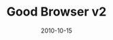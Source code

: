 ---
title: "Good Browser v2"
description: "Broadcast Your Cause"
date: "2010-10-15"
contact: "jcramer@mozilla.com"

product:
  -
    name: "Good Browser"
    icon: "./images/icon.svg"
    hero:
      -
        title: "Wear your cause on the web"
        text: "Choose from curated, mission-driven campaigns. Wear and share your cause and earn money for your cause! It’s a win-win."
        cta: "Get Started"
        image: "./images/hero.png"
    facets:
      -
        title: "Choose a cause"
        text: "We’ll curate timely campaigns from partners like Greenpeace, Committee to Protect Journalists, and more. Choose one to support for the month. Stick around to stay in the know about exciting mission-driven work happening now."
        image: "./images/facet-white.png"
      -
        title: "Wear it, loud and proud"
        text: "Get an fun initiative badge to attach to your online profiles! Others can hover and click on it to learn about your initiative."
        image: "./images/facet-blue.png"
      -
        title: "Get honorary memberships"
        text: "Get an honorary membership when you’re a top contributor to a campaign! That could mean a special invite or subscription or swag."
        image: "./images/facet-blue.png"
      -
        title: "Nominate Partner Organizations"
        text: "Spearhead a mission-aligned organization that might benefit from Good Browser. Or apply to partner with Good Browser and join its network of companies, big and small, doing good on the Web."
        image: "./images/facet-blue.png"
---